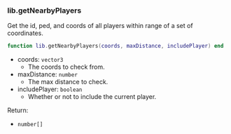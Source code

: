 ### lib.getNearbyPlayers

Get the id, ped, and coords of all players within range of a set of coordinates.

```lua
function lib.getNearbyPlayers(coords, maxDistance, includePlayer) end
```
* coords: `vector3`
  * The coords to check from.
* maxDistance: `number`
  * The max distance to check.
* includePlayer: `boolean`
  * Whether or not to include the current player.

Return:
* `number[]`
